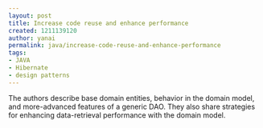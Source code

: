 ```yaml
---
layout: post
title: Increase code reuse and enhance performance
created: 1211139120
author: yanai
permalink: java/increase-code-reuse-and-enhance-performance
tags:
- JAVA
- Hibernate
- design patterns
---
```

<p><span class="thmr_call" id="thmr_42"><span class="thmr_call" id="thmr_6"><p>The authors describe base domain entities, behavior in the domain model, and more-advanced features of a generic DAO. They also share strategies for enhancing data-retrieval performance with the domain model.</p></span></span></p>
